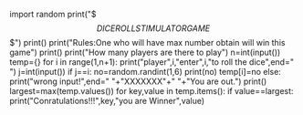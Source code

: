
import random
print("$$$ DICE ROLL STIMULATOR GAME $$$")
print()
print("Rules:One who will have max number obtain will win this game")
print()
print("How many players are there to play")
n=int(input())
temp={}
for i in range(1,n+1):
    print("player",i,"enter",i,"to roll the dice",end=" ")
    j=int(input())
    if j==i:
        no=random.randint(1,6)
        print(no)
        temp[i]=no
    else:
        print("wrong input!",end=" "+"XXXXXXX"+" "+"You are out.")
        print()
largest=max(temp.values())
for key,value in temp.items():
    if value==largest:
        print("Conratulations!!!",key,"you are Winner",value)
        
